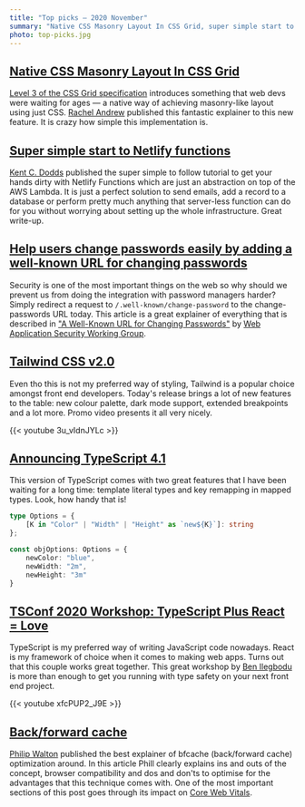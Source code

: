 ```yaml
---
title: "Top picks — 2020 November"
summary: "Native CSS Masonry Layout In CSS Grid, super simple start to Netlify functions, well-known URL for changing passwords, Tailwind CSS v2.0 arrived, TypeScript 4.1 finally there, typed React, back/forward cache and more…"
photo: top-picks.jpg
---
```


## [Native CSS Masonry Layout In CSS Grid](https://www.smashingmagazine.com/native-css-masonry-layout-css-grid/)

[Level 3 of the CSS Grid specification](https://drafts.csswg.org/css-grid-3/) introduces something that web devs were waiting for ages — a native way of achieving masonry-like layout using just CSS. [Rachel Andrew](https://twitter.com/rachelandrew) published this fantastic explainer to this new feature. It is crazy how simple this implementation is.

## [Super simple start to Netlify functions](https://kentcdodds.com/blog/super-simple-start-to-netlify-functions)

[Kent C. Dodds](https://twitter.com/kentcdodds/) published the super simple to follow tutorial to get your hands dirty with Netlify Functions which are just an abstraction on top of the AWS Lambda. It is just a perfect solution to send emails, add a record to a database or perform pretty much anything that server-less function can do for you without worrying about setting up the whole infrastructure. Great write-up.

## [Help users change passwords easily by adding a well-known URL for changing passwords](https://web.dev/change-password-url/)

Security is one of the most important things on the web so why should we prevent us from doing the integration with password managers harder? Simply redirect a request to `/.well-known/change-password` to the change-passwords URL today. This article is a great explainer of everything that is described in ["A Well-Known URL for Changing Passwords"](https://w3c.github.io/webappsec-change-password-url/) by [Web Application Security Working Group](https://github.com/w3c/webappsec).

## [Tailwind CSS v2.0](https://blog.tailwindcss.com/tailwindcss-v2)

Even tho this is not my preferred way of styling, Tailwind is a popular choice amongst front end developers. Today's release brings a lot of new features to the table: new colour palette, dark mode support, extended breakpoints and a lot more. Promo video presents it all very nicely.

{{< youtube 3u_vIdnJYLc >}}

## [Announcing TypeScript 4.1](https://devblogs.microsoft.com/typescript/announcing-typescript-4-1/)

This version of TypeScript comes with two great features that I have been waiting for a long time: template literal types and key remapping in mapped types. Look, how handy that is!

```ts
type Options = {
    [K in "Color" | "Width" | "Height" as `new${K}`]: string
};

const objOptions: Options = {
    newColor: "blue",
    newWidth: "2m",
    newHeight: "3m"
}
```

## [TSConf 2020 Workshop: TypeScript Plus React = Love](https://youtu.be/xfcPUP2_J9E)

TypeScript is my preferred way of writing JavaScript code nowadays. React is my framework of choice when it comes to making web apps. Turns out that this couple works great together. This great workshop by [Ben Ilegbodu](https://twitter.com/benmvp) is more than enough to get you running with type safety on your next front end project. 

{{< youtube xfcPUP2_J9E >}}

## [Back/forward cache](https://web.dev/bfcache/)

[Philip Walton](https://twitter.com/philwalton) published the best explainer of bfcache (back/forward cache) optimization around. In this article Phill clearly explains ins and outs of the concept, browser compatibility and dos and don'ts to optimise for the advantages that this technique comes with. One of the most important sections of this post goes through its impact on [Core Web Vitals](https://web.dev/vitals/).

